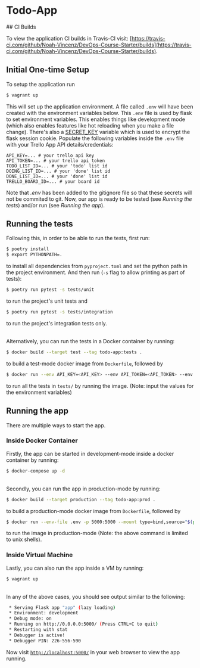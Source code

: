 # Todo-App

## CI Builds

To view the application CI builds in Travis-CI visit: [https://travis-ci.com/github/Noah-Vincenz/DevOps-Course-Starter/builds](https://travis-ci.com/github/Noah-Vincenz/DevOps-Course-Starter/builds).

## Initial One-time Setup

To setup the application run 
```bash
$ vagrant up
```
This will set up the application environment. A file called `.env` will have been created with the environment variables below. This `.env` file is used by flask to set environment variables. This enables things like development mode (which also enables features like hot reloading when you make a file change). There's also a [SECRET_KEY](https://flask.palletsprojects.com/en/1.1.x/config/#SECRET_KEY) variable which is used to encrypt the flask session cookie. Populate the following variables inside the `.env` file with your Trello App API details/credentials:
```
API_KEY=... # your trello api key
API_TOKEN=... # your trello api token
TODO_LIST_ID=... # your 'todo' list id
DOING_LIST_ID=... # your 'done' list id
DONE_LIST_ID=... # your 'done' list id
TRELLO_BOARD_ID=... # your board id
```
Note that *.env* has been added to the gitignore file so that these secrets will not be commited to git.
Now, our app is ready to be tested (see _Running the tests_) and/or run (see _Running the app_).

## Running the tests

Following this, in order to be able to run the tests, first run:
```bash
$ poetry install
$ export PYTHONPATH=.
```
to install all dependencies from ```pyproject.toml``` and set the python path in the project environment. 
And then run (```-s``` flag to allow printing as part of tests):
```bash
$ poetry run pytest -s tests/unit
```
to run the project's unit tests and
```bash
$ poetry run pytest -s tests/integration
```
to run the project's integration tests only.

\
Alternatively, you can run the tests in a Docker container by running:
```bash
$ docker build --target test --tag todo-app:tests .
```
to build a test-mode docker image from ```Dockerfile```, followed by
```bash
$ docker run --env API_KEY=<API_KEY> --env API_TOKEN=<API_TOKEN> --env TODO_LIST_ID=<TODO_LIST_ID> --env DOING_LIST_ID=<DOING_LIST_ID> --env DONE_LIST_ID=<DONE_LIST_ID> --env TRELLO_BOARD_ID=<TRELLO_BOARD_ID> --env SECRET_KEY=<SECRET_KEY> todo-app:tests tests
```
to run all the tests in ```tests/``` by running the image. (Note: input the values for the environment variables)

## Running the app

There are multiple ways to start the app.

### Inside Docker Container
Firstly, the app can be started in development-mode inside a docker container by running:
```bash
$ docker-compose up -d
```

\
Secondly, you can run the app in production-mode by running:
```bash
$ docker build --target production --tag todo-app:prod .
```
to build a production-mode docker image from ```Dockerfile```, followed by
```bash
$ docker run --env-file .env -p 5000:5000 --mount type=bind,source="$(pwd)",target=/DevOps-Course-Starter todo-app:prod
```
to run the image in production-mode (Note: the above command is limited to unix shells).

### Inside Virtual Machine
Lastly, you can also run the app inside a VM by running:
```bash
$ vagrant up
```

\
In any of the above cases, you should see output similar to the following:
```bash
 * Serving Flask app "app" (lazy loading)
 * Environment: development
 * Debug mode: on
 * Running on http://0.0.0.0:5000/ (Press CTRL+C to quit)
 * Restarting with stat
 * Debugger is active!
 * Debugger PIN: 226-556-590
```
Now visit [`http://localhost:5000/`](http://localhost:5000/) in your web browser to view the app running.

